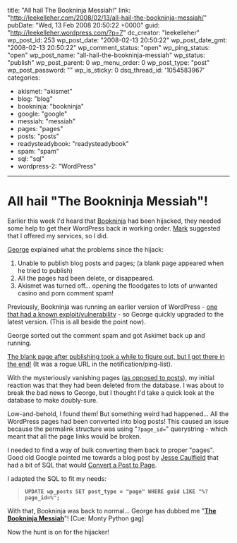 title: "All hail The Bookninja Messiah!"
link: "http://leekelleher.com/2008/02/13/all-hail-the-bookninja-messiah/"
pubDate: "Wed, 13 Feb 2008 20:50:22 +0000"
guid: "http://leekelleher.wordpress.com/?p=7"
dc_creator: "leekelleher"
wp_post_id: 253
wp_post_date: "2008-02-13 20:50:22"
wp_post_date_gmt: "2008-02-13 20:50:22"
wp_comment_status: "open"
wp_ping_status: "open"
wp_post_name: "all-hail-the-bookninja-messiah"
wp_status: "publish"
wp_post_parent: 0
wp_menu_order: 0
wp_post_type: "post"
wp_post_password: ""
wp_is_sticky: 0
dsq_thread_id: '1054583967'
categories:
  - akismet: "akismet"
  - blog: "blog"
  - bookninja: "bookninja"
  - google: "google"
  - messiah: "messiah"
  - pages: "pages"
  - posts: "posts"
  - readysteadybook: "readysteadybook"
  - spam: "spam"
  - sql: "sql"
  - wordpress-2: "WordPress"

---

# All hail "The Bookninja Messiah"!

Earlier this week I'd heard that <a href="http://www.bookninja.com/">Bookninja</a> had been hijacked, they needed some help to get their WordPress back in working order.  <a href="http://www.readysteadybook.com/Contributor.aspx?name=markthwaite">Mark</a> suggested that I offered my services, so I did.

<a href="http://www.georgemurray.ca/">George</a> explained what the problems since the hijack:
<ol>
	<li>Unable to publish blog posts and pages; (a blank page appeared when he tried to publish)</li>
	<li>All the pages had been delete, or disappeared.</li>
	<li>Akismet was turned off... opening the floodgates to lots of unwanted casino and porn comment spam!</li>
</ol>
Previously, Bookninja was running an earlier version of WordPress - <a href="http://wordpress.org/development/2006/03/security-202/">one that had a known exploit/vulnerability</a> - so George quickly upgraded to the latest version. (This is all beside the point now).

George sorted out the comment spam and got Askimet back up and running.

<a href="http://leekelleher.wordpress.com/2008/02/13/wordpress-postphp-is-blank-after-publishing/">The blank page after publishing took a while to figure out, but I got there in the end!</a> (It was a rogue URL in the notification/ping-list).

With the mysteriously vanishing pages (<a href="http://codex.wordpress.org/Pages#What_is_a_Page.3F">as opposed to posts</a>), my initial reaction was that they had been deleted from the database.  I was about to break the bad news to George, but I thought I'd take a quick look at the database to make doubly-sure.

Low-and-behold, I found them! But something weird had happened... All the WordPress pages had been converted into blog posts!  This caused an issue because the permalink structure was using "<code>?page_id=</code>" querystring - which meant that all the page links would be broken.

I needed to find a way of bulk converting them back to proper "pages".  Good old Google pointed me towards a blog post by <a href="http://netthink.com/">Jesse Caulfield</a> that had a bit of SQL that would  <a href="http://netthink.com/archives/113">Convert a Post to Page</a>.

I adapted the SQL to fit my needs:
<blockquote><b><code>UPDATE wp_posts SET post_type = "page" WHERE guid LIKE "%?page_id=%";</code></b></blockquote>
With that, Bookninja was back to normal... George has dubbed me "<b><a href="http://www.bookninja.com/?p=3737">The Bookninja Messiah</a></b>"! [Cue: Monty Python gag]

Now the hunt is on for the hijacker!